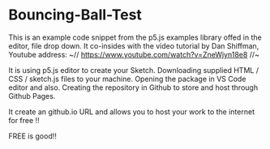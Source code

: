 # Bouncing-Ball-Test
This is an example code snippet from the p5.js examples library offed in the editor, file drop down. It co-insides with the video tutorial by Dan Shiffman, Youtube address: ~// https://www.youtube.com/watch?v=ZneWjyn18e8 //~

It is using p5.js editor to create your Sketch. Downloading supplied HTML / CSS / sketch.js files to your machine. Opening the package in VS Code editor and also. Creating the repository in Github to store and host through Github Pages. 

It create an github.io URL and allows you to host your work to the internet for free !! 

FREE is good!!
